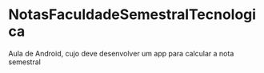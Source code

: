 # NotasFaculdadeSemestralTecnologica
Aula de Android, cujo deve desenvolver um app para calcular a nota semestral
